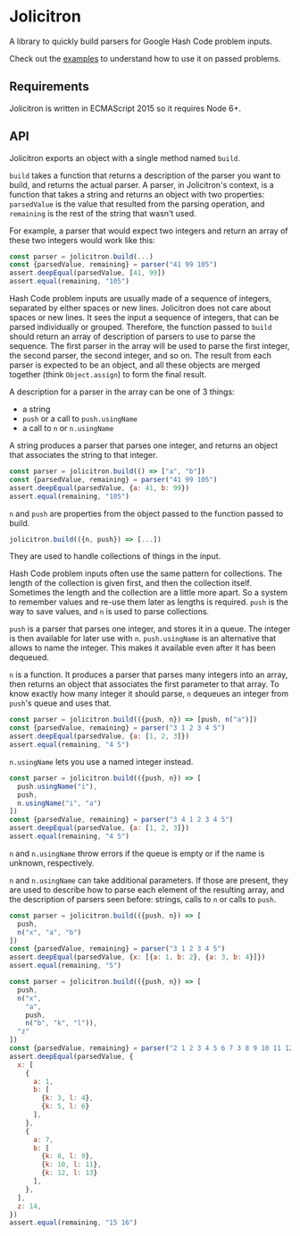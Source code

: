 # Jolicitron

A library to quickly build parsers for Google Hash Code problem inputs.

Check out the [examples](https://github.com/hgwood/hash-code-parser/tree/master/examples)
to understand how to use it on passed problems.

## Requirements

Jolicitron is written in ECMAScript 2015 so it requires Node 6+.

## API

Jolicitron exports an object with a single method named `build`.

`build` takes a function that returns a description of the parser you want to
build, and returns the actual parser. A parser, in Jolicitron's context, is
a function that takes a string and returns an object with two
properties: `parsedValue` is the value that resulted from the parsing
operation, and `remaining` is the rest of the string that wasn't used.

For example, a parser that would expect two integers and return an array of
these two integers would work like this:

```js
const parser = jolicitron.build(...)
const {parsedValue, remaining} = parser("41 99 105")
assert.deepEqual(parsedValue, [41, 99])
assert.equal(remaining, "105")
```

Hash Code problem inputs are usually made of a sequence of integers, separated
by either spaces or new lines. Jolicitron does not care about spaces or new
lines. It sees the input a sequence of integers, that can be parsed
individually or grouped. Therefore, the function passed to `build` should
return an array of description of parsers to use to parse the sequence. The
first parser in the array will be used to parse the first integer, the
second parser, the second integer, and so on. The result from each parser is
expected to be an object, and all these objects are merged together (think
`Object.assign`) to form the final result.

A description for a parser in the array can be one of 3 things:
- a string
- `push` or a call to `push.usingName`
- a call to `n` or `n.usingName`

A string produces a parser that parses one integer, and returns an object that
associates the string to that integer.

```js
const parser = jolicitron.build(() => ["a", "b"])
const {parsedValue, remaining} = parser("41 99 105")
assert.deepEqual(parsedValue, {a: 41, b: 99})
assert.equal(remaining, "105")
```

`n` and `push` are properties from the object passed to the function passed to
build.

```js
jolicitron.build(({n, push}) => [...])
```

They are used to handle collections of things in the input.

Hash Code problem inputs often use the same pattern for collections. The
length of the collection is given first, and then the collection itself.
Sometimes the length and the collection are a little more apart. So a system
to remember values and re-use them later as lengths is required. `push` is
the way to save values, and `n` is used to parse collections.

`push` is a parser that parses one integer, and stores it in a queue. The
integer is then available for later use with `n`. `push.usingName` is an
alternative that allows to name the integer. This makes it available even
after it has been dequeued.

`n` is a function. It produces a parser that parses many integers into an
array, then returns an object that associates the first parameter to that
array. To know exactly how many integer it should parse, `n` dequeues an
integer from `push`'s queue and uses that.

```js
const parser = jolicitron.build(({push, n}) => [push, n("a")])
const {parsedValue, remaining} = parser("3 1 2 3 4 5")
assert.deepEqual(parsedValue, {a: [1, 2, 3]})
assert.equal(remaining, "4 5")
```

`n.usingName` lets you use a named integer instead.

```js
const parser = jolicitron.build(({push, n}) => [
  push.usingName("i"),
  push,
  n.usingName("i", "a")
])
const {parsedValue, remaining} = parser("3 4 1 2 3 4 5")
assert.deepEqual(parsedValue, {a: [1, 2, 3]})
assert.equal(remaining, "4 5")
```

`n` and `n.usingName` throw errors if the queue is empty or if the name is
unknown, respectively.

`n` and `n.usingName` can take additional parameters. If those are present,
they are used to describe how to parse each element of the resulting array,
and the description of parsers seen before: strings, calls to `n` or calls to
`push`.

```js
const parser = jolicitron.build(({push, n}) => [
  push,
  n("x", "a", "b")
])
const {parsedValue, remaining} = parser("3 1 2 3 4 5")
assert.deepEqual(parsedValue, {x: [{a: 1, b: 2}, {a: 3, b: 4}]})
assert.equal(remaining, "5")
```

```js
const parser = jolicitron.build(({push, n}) => [
  push,
  n("x",
    "a",
    push,
    n("b", "k", "l")),
  "z"
])
const {parsedValue, remaining} = parser("2 1 2 3 4 5 6 7 3 8 9 10 11 12 13 14 15 16")
assert.deepEqual(parsedValue, {
  x: [
    {
      a: 1,
      b: [
        {k: 3, l: 4},
        {k: 5, l: 6}
      ],
    },
    {
      a: 7,
      b: [
        {k: 8, l: 9},
        {k: 10, l: 11},
        {k: 12, l: 13}
      ],
    },
  ],
  z: 14,
})
assert.equal(remaining, "15 16")
```
